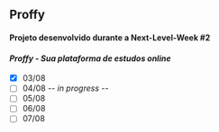 ## Proffy

#### Projeto desenvolvido durante a Next-Level-Week #2 
#### _Proffy - Sua plataforma de estudos online_

- [x] 03/08
- [ ] 04/08 _-- in progress --_
- [ ] 05/08
- [ ] 06/08
- [ ] 07/08

